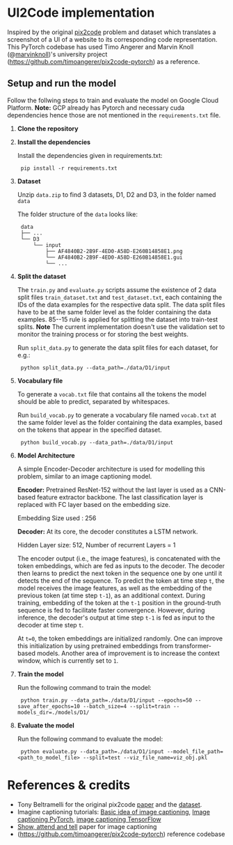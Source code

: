 # UI2Code implementation

Inspired by the original [pix2code](https://github.com/tonybeltramelli/pix2code) problem and dataset which translates a screenshot of a UI of a website to its corresponding code representation. 
This PyTorch codebase has used Timo Angerer and Marvin Knoll (@[marvinknoll](https://github.com/marvinknoll))'s university project (https://github.com/timoangerer/pix2code-pytorch) as a reference.

## Setup and run the model
Follow the follwing steps to train and evaluate the model on Google Cloud Platform. 
**Note:** GCP already has Pytorch and necessary cuda dependencies hence those are not mentioned in the `requirements.txt` file.

1. **Clone the repository**

2. **Install the dependencies**

    Install the dependencies given in requirements.txt:

        pip install -r requirements.txt

3. **Dataset**

    Unzip `data.zip` to find 3 datasets, D1, D2 and D3, in the folder named `data`

    The folder structure of the `data` looks like:

        data
        ├── ...
        └── D3
            └── input
                ├── AF4840B2-2B9F-4ED0-A58D-E260B14858E1.png
                └── AF4840B2-2B9F-4ED0-A58D-E260B14858E1.gui
                └── ...

4. **Split the dataset**

    The `train.py` and `evaluate.py` scripts assume the existence of 2 data split files `train_dataset.txt` and `test_dataset.txt`, each containing the IDs of the data examples for the respective data split. The data split files have to be at the same folder level as the folder containing the data examples.
    85--15 rule is applied for splitting the dataset into train-test splits.
    **Note** The current implementation doesn't use the validation set to monitor the training process or for storing the best weights.

    Run `split_data.py` to generate the data split files for each dataset, for e.g.:

        python split_data.py --data_path=./data/D1/input

5. **Vocabulary file**

    To generate a `vocab.txt` file that contains all the tokens the model should be able to predict, separated by whitespaces.

    Run `build_vocab.py` to generate a vocabulary file named `vocab.txt` at the same folder level as the folder containing the data examples, based on the tokens that appear in the specified dataset.

        python build_vocab.py --data_path=./data/D1/input

6. **Model Architecture**

    A simple Encoder-Decoder architecture is used for modelling this problem, similar to an image captioning model. 
    
    **Encoder:** Pretrained ResNet-152 without the last layer is used as a CNN-based feature extractor backbone. The last classification layer is replaced with FC layer based on the embedding size.
    
    Embedding Size used : 256

    **Decoder:** At its core, the decoder constitutes a LSTM network. 
    
    Hidden Layer size: 512, Number of recurrent Layers = 1
    
    The encoder output (i.e., the image features), is concatenated with the token embeddings, which are fed as inputs to the decoder. The decoder then learns to predict the next token in the sequence one by one until it detects the end of the sequence. To predict the token at time step `t`, the model receives the image features, as well as the embedding of the previous token (at time step `t-1`), as an additional context. During training, embedding of the token at the `t-1` position in the ground-truth sequence is fed to facilitate faster convergence. However, during inference, the decoder's output at time step `t-1` is fed as input to the decoder at time step `t`.
    
    At `t=0`, the token embeddings are initialized randomly. One can improve this initialization by using pretrained embeddings from transformer-based models. Another area of improvement is to increase the context window, which is currently set to `1`.

7. **Train the model**

    Run the following command to train the model:

        python train.py --data_path=./data/D1/input --epochs=50 --save_after_epochs=10 --batch_size=4 --split=train --models_dir=./models/D1/

8. **Evaluate the model**

    Run the following command to evaluate the model:

        python evaluate.py --data_path=./data/D1/input --model_file_path=<path_to_model_file> --split=test --viz_file_name=viz_obj.pkl

# References & credits

- Tony Beltramelli for the original pix2code [paper](https://arxiv.org/pdf/1705.07962.pdf) and the [dataset](https://github.com/tonybeltramelli/pix2code).
- Imagine captioning tutorials: [Basic idea of image captioning](https://machinelearningmastery.com/develop-a-deep-learning-caption-generation-model-in-python/), [Image captioning PyTorch](https://github.com/yunjey/pytorch-tutorial/tree/master/tutorials/03-advanced/image_captioning), [image captioning TensorFlow](https://blog.insightdatascience.com/automated-front-end-development-using-deep-learning-3169dd086e82)
- [Show, attend and tell](https://arxiv.org/pdf/1502.03044.pdf) paper for image captioning
- (https://github.com/timoangerer/pix2code-pytorch) reference codebase
